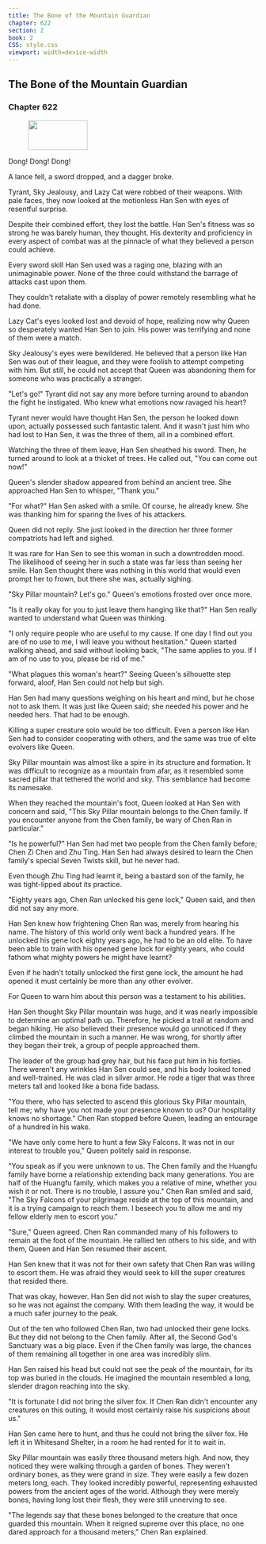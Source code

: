```yaml
---
title: The Bone of the Mountain Guardian
chapter: 622
section: 2
book: 2
CSS: style.css
viewport: width=device-width
---
```


## The Bone of the Mountain Guardian

### Chapter 622

<figure>
	<img src="../Images/gem.gif" alt="" id="gem" width="120" height="60" />
</figure>

Dong! Dong! Dong!

A lance fell, a sword dropped, and a dagger broke.

Tyrant, Sky Jealousy, and Lazy Cat were robbed of their weapons. With pale faces, they now looked at the motionless Han Sen with eyes of resentful surprise.

Despite their combined effort, they lost the battle. Han Sen's fitness was so strong he was barely human, they thought. His dexterity and proficiency in every aspect of combat was at the pinnacle of what they believed a person could achieve.

Every sword skill Han Sen used was a raging one, blazing with an unimaginable power. None of the three could withstand the barrage of attacks cast upon them.

They couldn't retaliate with a display of power remotely resembling what he had done.

Lazy Cat's eyes looked lost and devoid of hope, realizing now why Queen so desperately wanted Han Sen to join. His power was terrifying and none of them were a match.

Sky Jealousy's eyes were bewildered. He believed that a person like Han Sen was out of their league, and they were foolish to attempt competing with him. But still, he could not accept that Queen was abandoning them for someone who was practically a stranger.

"Let's go!" Tyrant did not say any more before turning around to abandon the fight he instigated. Who knew what emotions now ravaged his heart?

Tyrant never would have thought Han Sen, the person he looked down upon, actually possessed such fantastic talent. And it wasn't just him who had lost to Han Sen, it was the three of them, all in a combined effort.

Watching the three of them leave, Han Sen sheathed his sword. Then, he turned around to look at a thicket of trees. He called out, "You can come out now!"

Queen's slender shadow appeared from behind an ancient tree. She approached Han Sen to whisper, "Thank you."

"For what?" Han Sen asked with a smile. Of course, he already knew. She was thanking him for sparing the lives of his attackers.

Queen did not reply. She just looked in the direction her three former compatriots had left and sighed.

It was rare for Han Sen to see this woman in such a downtrodden mood. The likelihood of seeing her in such a state was far less than seeing her smile. Han Sen thought there was nothing in this world that would even prompt her to frown, but there she was, actually sighing.

"Sky Pillar mountain? Let's go." Queen's emotions frosted over once more.

"Is it really okay for you to just leave them hanging like that?" Han Sen really wanted to understand what Queen was thinking.

"I only require people who are useful to my cause. If one day I find out you are of no use to me, I will leave you without hesitation." Queen started walking ahead, and said without looking back, "The same applies to you. If I am of no use to you, please be rid of me."

"What plagues this woman's heart?" Seeing Queen's silhouette step forward, aloof, Han Sen could not help but sigh.

Han Sen had many questions weighing on his heart and mind, but he chose not to ask them. It was just like Queen said; she needed his power and he needed hers. That had to be enough.

Killing a super creature solo would be too difficult. Even a person like Han Sen had to consider cooperating with others, and the same was true of elite evolvers like Queen.

Sky Pillar mountain was almost like a spire in its structure and formation. It was difficult to recognize as a mountain from afar, as it resembled some sacred pillar that tethered the world and sky. This semblance had become its namesake.

When they reached the mountain's foot, Queen looked at Han Sen with concern and said, "This Sky Pillar mountain belongs to the Chen family. If you encounter anyone from the Chen family, be wary of Chen Ran in particular."

"Is he powerful?" Han Sen had met two people from the Chen family before; Chen Zi Chen and Zhu Ting. Han Sen had always desired to learn the Chen family's special Seven Twists skill, but he never had.

Even though Zhu Ting had learnt it, being a bastard son of the family, he was tight-lipped about its practice.

"Eighty years ago, Chen Ran unlocked his gene lock," Queen said, and then did not say any more.

Han Sen knew how frightening Chen Ran was, merely from hearing his name. The history of this world only went back a hundred years. If he unlocked his gene lock eighty years ago, he had to be an old elite. To have been able to train with his opened gene lock for eighty years, who could fathom what mighty powers he might have learnt?

Even if he hadn't totally unlocked the first gene lock, the amount he had opened it must certainly be more than any other evolver.

For Queen to warn him about this person was a testament to his abilities.

Han Sen thought Sky Pillar mountain was huge, and it was nearly impossible to determine an optimal path up. Therefore, he picked a trail at random and began hiking. He also believed their presence would go unnoticed if they climbed the mountain in such a manner. He was wrong, for shortly after they began their trek, a group of people approached them.

The leader of the group had grey hair, but his face put him in his forties. There weren't any wrinkles Han Sen could see, and his body looked toned and well-trained. He was clad in silver armor. He rode a tiger that was three meters tall and looked like a bona fide badass.

"You there, who has selected to ascend this glorious Sky Pillar mountain, tell me; why have you not made your presence known to us? Our hospitality knows no shortage." Chen Ran stopped before Queen, leading an entourage of a hundred in his wake.

"We have only come here to hunt a few Sky Falcons. It was not in our interest to trouble you," Queen politely said in response.

"You speak as if you were unknown to us. The Chen family and the Huangfu family have borne a relationship extending back many generations. You are half of the Huangfu family, which makes you a relative of mine, whether you wish it or not. There is no trouble, I assure you." Chen Ran smiled and said, "The Sky Falcons of your pilgrimage reside at the top of this mountain, and it is a trying campaign to reach them. I beseech you to allow me and my fellow elderly men to escort you."

"Sure," Queen agreed. Chen Ran commanded many of his followers to remain at the foot of the mountain. He rallied ten others to his side, and with them, Queen and Han Sen resumed their ascent.

Han Sen knew that it was not for their own safety that Chen Ran was willing to escort them. He was afraid they would seek to kill the super creatures that resided there.

That was okay, however. Han Sen did not wish to slay the super creatures, so he was not against the company. With them leading the way, it would be a much safer journey to the peak.

Out of the ten who followed Chen Ran, two had unlocked their gene locks. But they did not belong to the Chen family. After all, the Second God's Sanctuary was a big place. Even if the Chen family was large, the chances of them remaining all together in one area was incredibly slim.

Han Sen raised his head but could not see the peak of the mountain, for its top was buried in the clouds. He imagined the mountain resembled a long, slender dragon reaching into the sky.

"It is fortunate I did not bring the silver fox. If Chen Ran didn't encounter any creatures on this outing, it would most certainly raise his suspicions about us."

Han Sen came here to hunt, and thus he could not bring the silver fox. He left it in Whitesand Shelter, in a room he had rented for it to wait in.

Sky Pillar mountain was easily three thousand meters high. And now, they noticed they were walking through a garden of bones. They weren't ordinary bones, as they were grand in size. They were easily a few dozen meters long, each. They looked incredibly powerful, representing exhausted powers from the ancient ages of the world. Although they were merely bones, having long lost their flesh, they were still unnerving to see.

"The legends say that these bones belonged to the creature that once guarded this mountain. When it reigned supreme over this place, no one dared approach for a thousand meters," Chen Ran explained.
